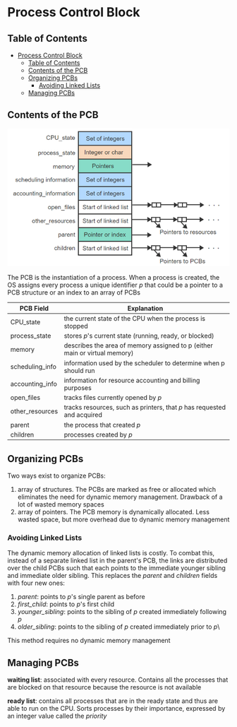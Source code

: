 # Process Control Block

## Table of Contents

- [Process Control Block](#process-control-block)
  - [Table of Contents](#table-of-contents)
  - [Contents of the PCB](#contents-of-the-pcb)
  - [Organizing PCBs](#organizing-pcbs)
    - [Avoiding Linked Lists](#avoiding-linked-lists)
  - [Managing PCBs](#managing-pcbs)

## Contents of the PCB

![pcb_composition](/notes/assets/ptr/pcb_composition.PNG)

The PCB is the instantiation of a process. When a process is created, the OS assigns every process a unique identifier *p* that could be a pointer to a PCB structure or an index to an array of PCBs

| PCB Field       | Explanation                                                                |
| --------------- | -------------------------------------------------------------------------- |
| CPU_state       | the current state of the CPU when the process is stopped                   |
| process_state   | stores *p*'s current state (running, ready, or blocked)                    |
| memory          | describes the area of memory assigned to p (either main or virtual memory) |
| scheduling_info | information used by the scheduler to determine when p should run           |
| accounting_info | information for resource accounting and billing purposes                   |
| open_files      | tracks files currently opened by *p*                                       |
| other_resources | tracks resources, such as printers, that *p* has requested and acquired    |
| parent          | the process that created *p*                                               |
| children        | processes created by *p*                                                   |

## Organizing PCBs

Two ways exist to organize PCBs:

1. array of structures. The PCBs are marked as free or allocated which eliminates the need for dynamic memory management. Drawback of a lot of wasted memory spaces
2. array of pointers. The PCB memory is dynamically allocated. Less wasted space, but more overhead due to dynamic memory management

### Avoiding Linked Lists

The dynamic memory allocation of linked lists is costly. To combat this, instead of a separate linked list in the parent's PCB, the links are distributed over the child PCBs such that each points to the immediate younger sibling and immediate older sibling. This replaces the *parent* and *children* fields with four new ones:

1. *parent*: points to *p*'s single parent as before
2. *first_child*: points to *p*'s first child
3. *younger_sibling*: points to the sibling of *p* created immediately following *p*
4. *older_sibling*: points to the sibling of *p* created immediately prior to *p*\

This method requires no dynamic memory management

## Managing PCBs

**waiting list**: associated with every resource. Contains all the processes that are blocked on that resource because the resource is not available

**ready list**:  contains all processes that are in the ready state and thus are able to run on the CPU. Sorts processes by their importance, expressed by an integer value called the *priority*

